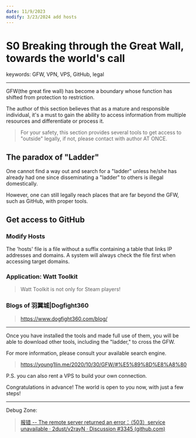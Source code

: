 ```yaml
---
date: 11/9/2023
modify: 3/23/2024 add hosts
---
```

# S0 Breaking through the Great Wall, towards the world's call

keywords: GFW, VPN, VPS, GitHub, legal

---

GFW(the great fire wall) has become a boundary whose function has shifted from protection to restriction.

The author of this section believes that as a mature and responsible individual, it's a must to gain the ability to access information from multiple resources and differentiate or process it.

> For your safety, this section provides several tools to get access to "outside" legally, if not, please contact with author AT ONCE.

## The paradox of "Ladder"

One cannot find a way out and search for a "ladder" unless he/she has already had one since disseminating a "ladder" to others is illegal domestically.

However, one can still legally reach places that are far beyond the GFW, such as GitHub, with proper tools.

## Get access to GitHub

### Modify Hosts

The 'hosts' file is a file without a suffix containing a table that links IP addresses and domains. A system will always check the file first when accessing target domains.

### Application: Watt Toolkit

> Watt Toolkit is not only for Steam players!

### Blogs of 羽翼城|Dogfight360

> https://www.dogfight360.com/blog/

---

Once you have installed the tools and made full use of them, you will be able to download other tools, including the "ladder," to cross the GFW.

For more information, please consult your available search engine.

> https://young1lin.me/2020/10/30/GFW/#%E5%89%8D%E8%A8%80

P.S. you can also rent a VPS to build your own connection.



Congratulations in advance! The world is open to you now, with just a few steps!

---

Debug Zone:

> [报错 -- The remote server returned an error：（503）service unavailable · 2dust/v2rayN · Discussion #3345 (github.com)](https://github.com/2dust/v2rayN/discussions/3345)